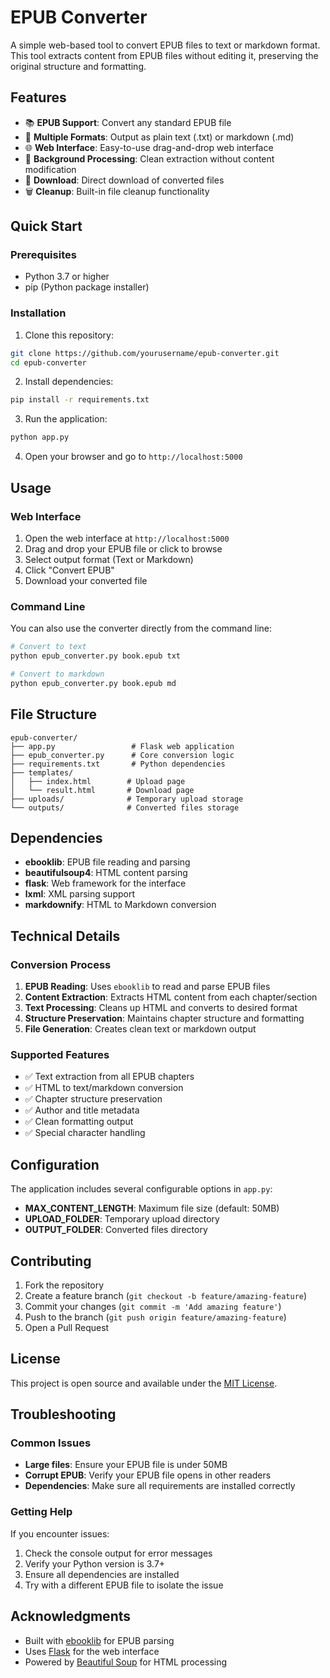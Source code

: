 # EPUB Converter

A simple web-based tool to convert EPUB files to text or markdown format. This tool extracts content from EPUB files without editing it, preserving the original structure and formatting.

## Features

- 📚 **EPUB Support**: Convert any standard EPUB file
- 📄 **Multiple Formats**: Output as plain text (.txt) or markdown (.md)
- 🌐 **Web Interface**: Easy-to-use drag-and-drop web interface
- 🔄 **Background Processing**: Clean extraction without content modification
- 💾 **Download**: Direct download of converted files
- 🗑️ **Cleanup**: Built-in file cleanup functionality

## Quick Start

### Prerequisites

- Python 3.7 or higher
- pip (Python package installer)

### Installation

1. Clone this repository:
```bash
git clone https://github.com/yourusername/epub-converter.git
cd epub-converter
```

2. Install dependencies:
```bash
pip install -r requirements.txt
```

3. Run the application:
```bash
python app.py
```

4. Open your browser and go to `http://localhost:5000`

## Usage

### Web Interface

1. Open the web interface at `http://localhost:5000`
2. Drag and drop your EPUB file or click to browse
3. Select output format (Text or Markdown)
4. Click "Convert EPUB"
5. Download your converted file

### Command Line

You can also use the converter directly from the command line:

```bash
# Convert to text
python epub_converter.py book.epub txt

# Convert to markdown
python epub_converter.py book.epub md
```

## File Structure

```
epub-converter/
├── app.py                 # Flask web application
├── epub_converter.py      # Core conversion logic
├── requirements.txt       # Python dependencies
├── templates/
│   ├── index.html        # Upload page
│   └── result.html       # Download page
├── uploads/              # Temporary upload storage
└── outputs/              # Converted files storage
```

## Dependencies

- **ebooklib**: EPUB file reading and parsing
- **beautifulsoup4**: HTML content parsing
- **flask**: Web framework for the interface
- **lxml**: XML parsing support
- **markdownify**: HTML to Markdown conversion

## Technical Details

### Conversion Process

1. **EPUB Reading**: Uses `ebooklib` to read and parse EPUB files
2. **Content Extraction**: Extracts HTML content from each chapter/section
3. **Text Processing**: Cleans up HTML and converts to desired format
4. **Structure Preservation**: Maintains chapter structure and formatting
5. **File Generation**: Creates clean text or markdown output

### Supported Features

- ✅ Text extraction from all EPUB chapters
- ✅ HTML to text/markdown conversion
- ✅ Chapter structure preservation
- ✅ Author and title metadata
- ✅ Clean formatting output
- ✅ Special character handling

## Configuration

The application includes several configurable options in `app.py`:

- **MAX_CONTENT_LENGTH**: Maximum file size (default: 50MB)
- **UPLOAD_FOLDER**: Temporary upload directory
- **OUTPUT_FOLDER**: Converted files directory

## Contributing

1. Fork the repository
2. Create a feature branch (`git checkout -b feature/amazing-feature`)
3. Commit your changes (`git commit -m 'Add amazing feature'`)
4. Push to the branch (`git push origin feature/amazing-feature`)
5. Open a Pull Request

## License

This project is open source and available under the [MIT License](LICENSE).

## Troubleshooting

### Common Issues

- **Large files**: Ensure your EPUB file is under 50MB
- **Corrupt EPUB**: Verify your EPUB file opens in other readers
- **Dependencies**: Make sure all requirements are installed correctly

### Getting Help

If you encounter issues:

1. Check the console output for error messages
2. Verify your Python version is 3.7+
3. Ensure all dependencies are installed
4. Try with a different EPUB file to isolate the issue

## Acknowledgments

- Built with [ebooklib](https://github.com/aerkalov/ebooklib) for EPUB parsing
- Uses [Flask](https://flask.palletsprojects.com/) for the web interface
- Powered by [Beautiful Soup](https://www.crummy.com/software/BeautifulSoup/) for HTML processing